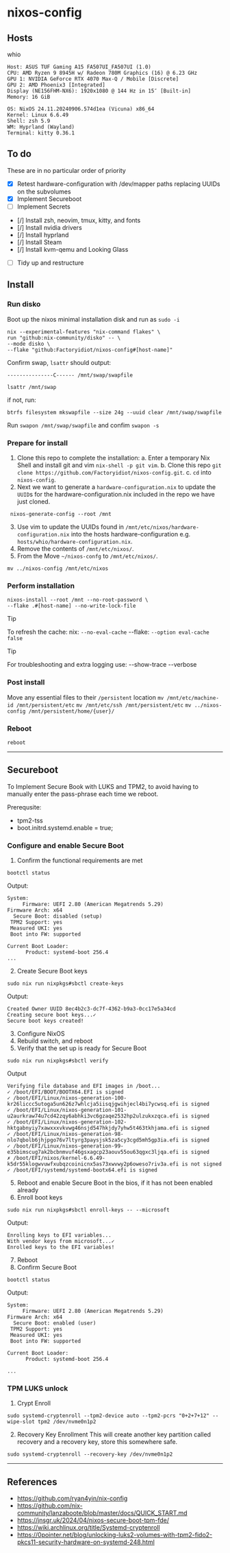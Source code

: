 # nixos-config

## Hosts
whio
```
Host: ASUS TUF Gaming A15 FA507UI_FA507UI (1.0)
CPU: AMD Ryzen 9 8945H w/ Radeon 780M Graphics (16) @ 6.23 GHz
GPU 1: NVIDIA GeForce RTX 4070 Max-Q / Mobile [Discrete]
GPU 2: AMD Phoenix3 [Integrated]
Display (NE156FHM-NX6): 1920x1080 @ 144 Hz in 15″ [Built-in]
Memory: 16 GiB

OS: NixOS 24.11.20240906.574d1ea (Vicuna) x86_64
Kernel: Linux 6.6.49
Shell: zsh 5.9
WM: Hyprland (Wayland)
Terminal: kitty 0.36.1
```

## To do
These are in no particular order of priority
- [X] Retest hardware-configuration with /dev/mapper paths replacing UUIDs on the subvolumes
- [X] Implement Secureboot
- [ ] Implement Secrets
- [/] Install zsh, neovim, tmux, kitty, and fonts
- [/] Install nvidia drivers
- [/] Install hyprland
- [/] Install Steam
- [/] Install kvm-qemu and Looking Glass
- [ ] Tidy up and restructure

## Install
### Run disko
Boot up the nixos minimal installation disk and run as `sudo -i`

```
nix --experimental-features "nix-command flakes" \
run "github:nix-community/disko" -- \
--mode disko \
--flake "github:Factoryidiot/nixos-config#[host-name]"
```

Confirm swap, `lsattr` should output:

`---------------C------ /mnt/swap/swapfile`

`lsattr /mnt/swap`

if not, run:

`btrfs filesystem mkswapfile --size 24g --uuid clear /mnt/swap/swapfile`

Run `swapon /mnt/swap/swapfile` and confim `swapon -s`

### Prepare for install
1. Clone this repo to complete the installation:
   a. Enter a temporary Nix Shell and install git and vim `nix-shell -p git vim`.
   b. Clone this repo `git clone https://github.com/Factoryidiot/nixos-config.git`.
   c. `cd` into `nixos-config`.
2. Next we want to generate a `hardware-configuration.nix` to update the `UUID`s for the hardware-configuration.nix included in the repo we have just cloned.
```
 nixos-generate-config --root /mnt
```
3. Use vim to update the UUIDs found in `/mnt/etc/nixos/hardware-configuration.nix` into the hosts hardware-configuration e.g. `hosts/whio/hardware-configuration.nix`.
4. Remove the contents of `/mnt/etc/nixos/`.
5. From the Move `~/nixos-confg` to `/mnt/etc/nixos/`.
```
mv ../nixos-config /mnt/etc/nixos
```

### Perform installation
```
nixos-install --root /mnt --no-root-password \
--flake .#[host-name] --no-write-lock-file
```
> [!TIP]
> To refresh the cache:
> nix: `--no-eval-cache`
> --flake: `--option eval-cache false`

> [!TIP]
> For troubleshooting and extra logging use:
> --show-trace --verbose

### Post install
Move any essential files to their `/persistent` location
    `mv /mnt/etc/machine-id /mnt/persistent/etc`
    `mv /mnt/etc/ssh /mnt/persistent/etc`
    `mv ../nixos-config /mnt/persistent/home/{user}/`

### Reboot
`reboot`

---

## Secureboot

To Implement Secure Book with LUKS and TPM2, to avoid having to manually enter the pass-phrase each time we reboot.

Prerequsite:
- tpm2-tss
- boot.initrd.systemd.enable = true;

### Configure and enable Secure Boot
1. Confirm the functional requirements are met

```
bootctl status
```
Output:
```
System:
     Firmware: UEFI 2.80 (American Megatrends 5.29)
Firmware Arch: x64
  Secure Boot: disabled (setup)
 TPM2 Support: yes
 Measured UKI: yes
 Boot into FW: supported

Current Boot Loader:
      Product: systemd-boot 256.4 
...

```
2. Create Secure Boot keys
```
sudo nix run nixpkgs#sbctl create-keys
```
Output:
```
Created Owner UUID 8ec4b2c3-dc7f-4362-b9a3-0cc17e5a34cd
Creating secure boot keys...✓
Secure boot keys created!
```
3. Configure NixOS
4. Rebuild switch, and reboot 
5. Verify that the set up is ready for Secure Boot
```
sudo nix run nixpkgs#sbctl verify
```
Output
```
Verifying file database and EFI images in /boot...
✓ /boot/EFI/BOOT/BOOTX64.EFI is signed
✓ /boot/EFI/Linux/nixos-generation-100-kr26liccc5utoga5un626z7whlcja5iisqjgwihjecl4bi7ycwsq.efi is signed
✓ /boot/EFI/Linux/nixos-generation-101-u2aurkraw74u7cd42zqy6abhki3vc6gzaqe2532hp2ulzukxzqca.efi is signed
✓ /boot/EFI/Linux/nixos-generation-102-hktgabnyiy7xawxxxvkvwg46nsjd547hkjdy7yhw5t463tkhjama.efi is signed
✓ /boot/EFI/Linux/nixos-generation-98-nlo7qbolb6jhjpgo76v7ltyrg3paysjsk5za5cy3cgd5mh5gp3ia.efi is signed
✓ /boot/EFI/Linux/nixos-generation-99-e35bimscug7ak2bcbnmvuf46gsxagcp23aouv55ou63qgxc3ljqa.efi is signed
✗ /boot/EFI/nixos/kernel-6.6.49-k5dr55klogwvuwfxubqzcoinicnx5as73xwvwy2p6oweso7riv3a.efi is not signed
✓ /boot/EFI/systemd/systemd-bootx64.efi is signed
```
5. Reboot and enable Secure Boot in the bios, if it has not been enabled already
6. Enroll boot keys
```
sudo nix run nixpkgs#sbctl enroll-keys -- --microsoft
```
Output:
```
Enrolling keys to EFI variables...
With vendor keys from microsoft...✓
Enrolled keys to the EFI variables!
```
7. Reboot
8. Confirm Secure Boot
```
bootctl status
```
Output:
```
System:
     Firmware: UEFI 2.80 (American Megatrends 5.29)
Firmware Arch: x64
  Secure Boot: enabled (user)
 TPM2 Support: yes
 Measured UKI: yes
 Boot into FW: supported

Current Boot Loader:
      Product: systemd-boot 256.4 

...

```
### TPM LUKS unlock
1. Crypt Enroll
```
sudo systemd-cryptenroll --tpm2-device auto --tpm2-pcrs "0+2+7+12" --wipe-slot tpm2 /dev/nvme0n1p2

```
2. Recovery Key Enrollment
This will create another key partition called recovery and a recovery key, store this somewhere safe.
```
sudo systemd-cryptenroll --recovery-key /dev/nvme0n1p2

```

---
## References
- https://github.com/ryan4yin/nix-config
- https://github.com/nix-community/lanzaboote/blob/master/docs/QUICK_START.md
- https://jnsgr.uk/2024/04/nixos-secure-boot-tpm-fde/
- https://wiki.archlinux.org/title/Systemd-cryptenroll
- https://0pointer.net/blog/unlocking-luks2-volumes-with-tpm2-fido2-pkcs11-security-hardware-on-systemd-248.html
